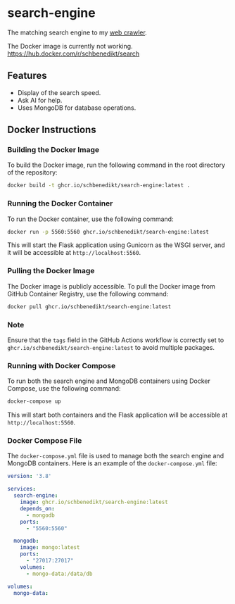 # search-engine
The matching search engine to my [web crawler](https://github.com/SchBenedikt/web-crawler).

The Docker image is currently not working.
https://hub.docker.com/r/schbenedikt/search

## Features
- Display of the search speed.
- Ask AI for help.
- Uses MongoDB for database operations.

## Docker Instructions

### Building the Docker Image

To build the Docker image, run the following command in the root directory of the repository:

```sh
docker build -t ghcr.io/schbenedikt/search-engine:latest .
```

### Running the Docker Container

To run the Docker container, use the following command:

```sh
docker run -p 5560:5560 ghcr.io/schbenedikt/search-engine:latest
```

This will start the Flask application using Gunicorn as the WSGI server, and it will be accessible at `http://localhost:5560`.

### Pulling the Docker Image

The Docker image is publicly accessible. To pull the Docker image from GitHub Container Registry, use the following command:

```sh
docker pull ghcr.io/schbenedikt/search-engine:latest
```

### Note
Ensure that the `tags` field in the GitHub Actions workflow is correctly set to `ghcr.io/schbenedikt/search-engine:latest` to avoid multiple packages.

### Running with Docker Compose

To run both the search engine and MongoDB containers using Docker Compose, use the following command:

```sh
docker-compose up
```

This will start both containers and the Flask application will be accessible at `http://localhost:5560`.

### Docker Compose File

The `docker-compose.yml` file is used to manage both the search engine and MongoDB containers. Here is an example of the `docker-compose.yml` file:

```yaml
version: '3.8'

services:
  search-engine:
    image: ghcr.io/schbenedikt/search-engine:latest
    depends_on:
      - mongodb
    ports:
      - "5560:5560"

  mongodb:
    image: mongo:latest
    ports:
      - "27017:27017"
    volumes:
      - mongo-data:/data/db

volumes:
  mongo-data:
```
